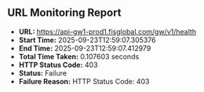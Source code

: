 ## URL Monitoring Report

- **URL:** https://api-gw1-prod1.fisglobal.com/gw/v1/health
- **Start Time:** 2025-09-23T12:59:07.305376
- **End Time:** 2025-09-23T12:59:07.412979
- **Total Time Taken:** 0.107603 seconds
- **HTTP Status Code:** 403
- **Status:** Failure
- **Failure Reason:** HTTP Status Code: 403
